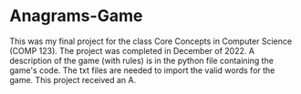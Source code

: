 # Anagrams-Game
This was my final project for the class Core Concepts in Computer Science (COMP 123).
The project was completed in December of 2022.
A description of the game (with rules) is in the python file containing the game's code.
The txt files are needed to import the valid words for the game.
This project received an A.
